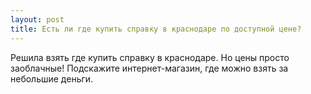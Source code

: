 ```yaml
---
layout: post 
title: Есть ли где купить справку в краснодаре по доступной цене? 
--- 
```

Решила взять где купить справку в краснодаре. Но цены просто заоблачные! Подскажите интернет-магазин, где можно взять за небольшие деньги. 